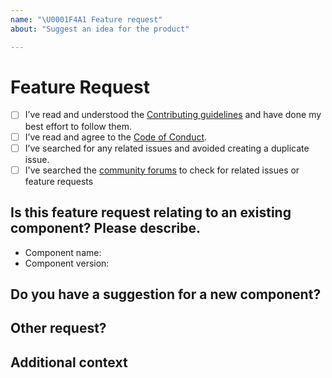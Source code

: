 ```yaml
---
name: "\U0001F4A1 Feature request"
about: "Suggest an idea for the product"

---
```


# Feature Request
- [ ] I’ve read and understood the [Contributing guidelines](https://github.com/truecms/design-system-components/blob/master/CONTRIBUTING.md) and have done my best effort to follow them.
- [ ] I’ve read and agree to the [Code of Conduct](https://github.com/truecms/design-system-components/blob/master/CODE_OF_CONDUCT.md).
- [ ] I’ve searched for any related issues and avoided creating a duplicate issue.
- [ ] I've searched the [community forums](https://community.digital.gov.au/c/designsystem) to check for related issues or feature requests

## Is this feature request relating to an existing component? Please describe.
- Component name:
- Component version:

<!--
        Describe the feature. E.g. I would like to have the option to do XYZ on component ABC
-->

## Do you have a suggestion for a new component?

<!--
         Please describe the component suggestion, along with details of some use cases
-->

## Other request?

<!--
       A clear and concise description of the feature and what you would like to happen
-->

## Additional context
<!--
         Add any other context or screenshots about the feature request here. 
-->
